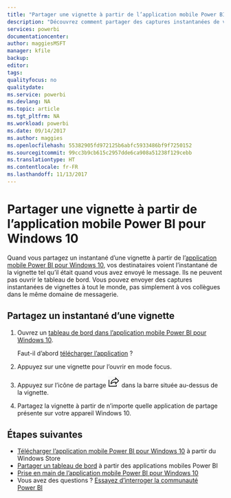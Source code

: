 ```yaml
---
title: "Partager une vignette à partir de l’application mobile Power BI pour Windows 10"
description: "Découvrez comment partager des captures instantanées de vignettes à partir de l’application mobile Power BI pour Windows 10. Vous pouvez partager des captures instantanées de vignettes avec n’importe qui, pas seulement avec vos collègues."
services: powerbi
documentationcenter: 
author: maggiesMSFT
manager: kfile
backup: 
editor: 
tags: 
qualityfocus: no
qualitydate: 
ms.service: powerbi
ms.devlang: NA
ms.topic: article
ms.tgt_pltfrm: NA
ms.workload: powerbi
ms.date: 09/14/2017
ms.author: maggies
ms.openlocfilehash: 55382905fd972125b6abfc5933486bf9f7250152
ms.sourcegitcommit: 99cc3b9cb615c2957dde6ca908a51238f129cebb
ms.translationtype: HT
ms.contentlocale: fr-FR
ms.lasthandoff: 11/13/2017
---
```

# <a name="share-a-tile-from-the-power-bi-mobile-app-for-windows-10"></a>Partager une vignette à partir de l’application mobile Power BI pour Windows 10
Quand vous partagez un instantané d’une vignette à partir de l’[application mobile Power BI pour Windows 10](mobile-windows-10-phone-app-get-started.md), vos destinataires voient l’instantané de la vignette tel qu’il était quand vous avez envoyé le message. Ils ne peuvent pas ouvrir le tableau de bord. Vous pouvez envoyer des captures instantanées de vignettes à tout le monde, pas simplement à vos collègues dans le même domaine de messagerie.

## <a name="share-a-snapshot-of-a-tile"></a>Partagez un instantané d’une vignette
1. Ouvrez un [tableau de bord dans l’application mobile Power BI pour Windows 10](mobile-apps-view-dashboard.md).
   
    Faut-il d’abord [télécharger l’application](http://go.microsoft.com/fwlink/?LinkID=526478) ?
2. Appuyez sur une vignette pour l’ouvrir en mode focus.
3. Appuyez sur l’icône de partage ![Icône de partage](media/mobile-share-tile-windows-10-phone-app/power-bi-win10-share-tile-icon.png) dans la barre située au-dessus de la vignette.
4. Partagez la vignette à partir de n’importe quelle application de partage présente sur votre appareil Windows 10.

## <a name="next-steps"></a>Étapes suivantes
* [Télécharger l’application mobile Power BI pour Windows 10](http://go.microsoft.com/fwlink/?LinkID=526478) à partir du Windows Store  
* [Partager un tableau de bord](mobile-share-dashboard-from-the-mobile-apps.md) à partir des applications mobiles Power BI
* [Prise en main de l’application mobile Power BI pour Windows 10](mobile-windows-10-phone-app-get-started.md)  
* Vous avez des questions ? [Essayez d’interroger la communauté Power BI](http://community.powerbi.com/)

